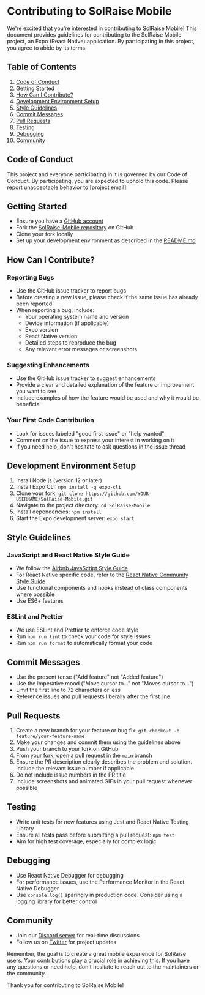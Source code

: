 # Contributing to SolRaise Mobile

We're excited that you're interested in contributing to SolRaise Mobile! This document provides guidelines for contributing to the SolRaise Mobile project, an Expo (React Native) application. By participating in this project, you agree to abide by its terms.

## Table of Contents

1. [Code of Conduct](#code-of-conduct)
2. [Getting Started](#getting-started)
3. [How Can I Contribute?](#how-can-i-contribute)
4. [Development Environment Setup](#development-environment-setup)
5. [Style Guidelines](#style-guidelines)
6. [Commit Messages](#commit-messages)
7. [Pull Requests](#pull-requests)
8. [Testing](#testing)
9. [Debugging](#debugging)
10. [Community](#community)

## Code of Conduct

This project and everyone participating in it is governed by our Code of Conduct. By participating, you are expected to uphold this code. Please report unacceptable behavior to [project email].

## Getting Started

- Ensure you have a [GitHub account](https://github.com/signup/free)
- Fork the [SolRaise-Mobile repository](https://github.com/Eshan-Sharma/SolRaise-Mobile) on GitHub
- Clone your fork locally
- Set up your development environment as described in the [README.md](README.md)

## How Can I Contribute?

### Reporting Bugs

- Use the GitHub issue tracker to report bugs
- Before creating a new issue, please check if the same issue has already been reported
- When reporting a bug, include:
  - Your operating system name and version
  - Device information (if applicable)
  - Expo version
  - React Native version
  - Detailed steps to reproduce the bug
  - Any relevant error messages or screenshots

### Suggesting Enhancements

- Use the GitHub issue tracker to suggest enhancements
- Provide a clear and detailed explanation of the feature or improvement you want to see
- Include examples of how the feature would be used and why it would be beneficial

### Your First Code Contribution

- Look for issues labeled "good first issue" or "help wanted"
- Comment on the issue to express your interest in working on it
- If you need help, don't hesitate to ask questions in the issue thread

## Development Environment Setup

1. Install Node.js (version 12 or later)
2. Install Expo CLI: `npm install -g expo-cli`
3. Clone your fork: `git clone https://github.com/YOUR-USERNAME/SolRaise-Mobile.git`
4. Navigate to the project directory: `cd SolRaise-Mobile`
5. Install dependencies: `npm install`
6. Start the Expo development server: `expo start`

## Style Guidelines

### JavaScript and React Native Style Guide

- We follow the [Airbnb JavaScript Style Guide](https://github.com/airbnb/javascript)
- For React Native specific code, refer to the [React Native Community Style Guide](https://github.com/react-native-community/react-native-code-style)
- Use functional components and hooks instead of class components where possible
- Use ES6+ features

### ESLint and Prettier

- We use ESLint and Prettier to enforce code style
- Run `npm run lint` to check your code for style issues
- Run `npm run format` to automatically format your code

## Commit Messages

- Use the present tense ("Add feature" not "Added feature")
- Use the imperative mood ("Move cursor to..." not "Moves cursor to...")
- Limit the first line to 72 characters or less
- Reference issues and pull requests liberally after the first line

## Pull Requests

1. Create a new branch for your feature or bug fix: `git checkout -b feature/your-feature-name`
2. Make your changes and commit them using the guidelines above
3. Push your branch to your fork on GitHub
4. From your fork, open a pull request in the `main` branch
5. Ensure the PR description clearly describes the problem and solution. Include the relevant issue number if applicable
6. Do not include issue numbers in the PR title
7. Include screenshots and animated GIFs in your pull request whenever possible

## Testing

- Write unit tests for new features using Jest and React Native Testing Library
- Ensure all tests pass before submitting a pull request: `npm test`
- Aim for high test coverage, especially for complex logic

## Debugging

- Use React Native Debugger for debugging
- For performance issues, use the Performance Monitor in the React Native Debugger
- Use `console.log()` sparingly in production code. Consider using a logging library for better control

## Community

- Join our [Discord server](https://discord.gg/AUahUhkrf3) for real-time discussions
- Follow us on [Twitter](https://x.com/SRaise30230) for project updates

Remember, the goal is to create a great mobile experience for SolRaise users. Your contributions play a crucial role in achieving this. If you have any questions or need help, don't hesitate to reach out to the maintainers or the community.

Thank you for contributing to SolRaise Mobile!

